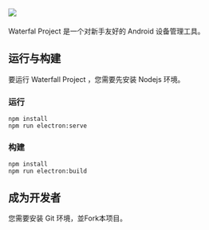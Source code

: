 # ![](https://waterblock79.github.io/waterfall/assets/headPicture.png)

Waterfal Project 是一个对新手友好的 Android 设备管理工具。

## 运行与构建

要运行 Waterfall Project ，您需要先安装 Nodejs 环境。

### 运行

```
npm install
npm run electron:serve
```

### 构建

```
npm install
npm run electron:build
```

## 成为开发者

您需要安装 Git 环境，並Fork本项目。
